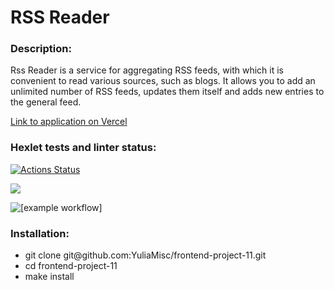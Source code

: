 <h1>RSS Reader</h1>
<h3>Description:</h3>
<p>Rss Reader is a service for aggregating RSS feeds, with which it is convenient to read various sources, such as blogs. It allows you to add an unlimited number of RSS feeds, updates them itself and adds new entries to the general feed.</p>

[Link to application on Vercel](https://frontend-project-11-beige.vercel.app/)

### Hexlet tests and linter status:
[![Actions Status](https://github.com/YuliaMisc/frontend-project-11/workflows/hexlet-check/badge.svg)](https://github.com/YuliaMisc/frontend-project-11/actions)

<a href="https://codeclimate.com/github/YuliaMisc/frontend-project-11/maintainability"><img src="https://api.codeclimate.com/v1/badges/d7fd6691ba79056a2598/maintainability" /></a>

![[example workflow]](https://github.com/YuliaMisc/frontend-project-11/actions/workflows/nodejs.yml/badge.svg)

<h3>Installation:</h3>
<ul>
  <li>git clone git@github.com:YuliaMisc/frontend-project-11.git</li>
  <li>cd frontend-project-11</li>
  <li>make install</li>
</ul>